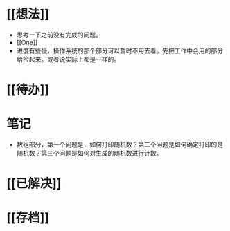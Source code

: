 # [[想法]]
- 思考一下之前没有完成的问题。
- [[One]]
- 进度有些慢，操作系统的那个部分可以暂时不用去看。先把工作中会用的部分给捡起来。或者说实际上都是一样的。

# [[待办]]

# 笔记
- 数组部分，第一个问题是，如何打印随机数？第二个问题是如何确定打印的是随机数？第三个问题是如何对生成的随机数进行计数。

# [[已解决]]

# [[存档]]